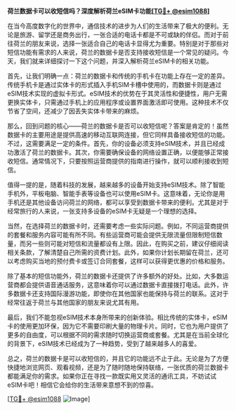 **荷兰数据卡可以收短信吗？深度解析荷兰eSIM卡功能[[TG💪+ @esim1088](https://t.me/s/esim1088)]**

在当今高度数字化的世界中，通信技术的进步为人们的生活带来了极大的便利。无论是旅游、留学还是商务出行，一张合适的电话卡都是不可或缺的伴侣。而对于前往荷兰的朋友来说，选择一张适合自己的电话卡显得尤为重要。特别是对于那些对短信功能有需求的人来说，荷兰的数据卡是否支持接收短信是一个常见的疑问。今天，我们就来详细探讨一下这个问题，并深入解析荷兰eSIM卡的相关功能。

首先，让我们明确一点：荷兰的数据卡和传统的手机卡在功能上存在一定的差异。传统手机卡是通过实体卡的形式插入手机SIM卡槽中使用的，而数据卡则是通过eSIM技术实现的虚拟卡形式。eSIM技术的优势在于其灵活性和便捷性，用户无需更换实体卡，只需通过手机上的应用程序或设置界面激活即可使用。这种技术不仅节省了空间，还减少了因丢失实体卡带来的麻烦。

那么，回到问题的核心——荷兰的数据卡是否可以收短信呢？答案是肯定的！虽然数据卡的主要用途是提供高速的移动互联网连接，但它同样具备接收短信的功能。不过，这需要满足一定的条件。首先，你的设备必须支持eSIM技术，并且已经成功激活了荷兰的数据卡。其次，你需要确保设备的网络设置正确，以便能够正常接收短信。通常情况下，只要按照运营商提供的指南进行操作，就可以顺利接收到短信。

值得一提的是，随着科技的发展，越来越多的设备开始支持eSIM技术。除了智能手机外，平板电脑、智能手表等设备也可以使用eSIM卡。这意味着，无论你是用手机还是其他设备访问荷兰的网络，都可以享受到数据卡带来的便利。尤其是对于经常旅行的人来说，一张支持多设备的eSIM卡无疑是一个理想的选择。

当然，在选择荷兰的数据卡时，还需要考虑一些实际问题。例如，不同运营商提供的套餐和服务内容可能有所不同。有些运营商可能会提供无限流量但限制短信数量，而另一些则可能对短信和流量都设有上限。因此，在购买之前，建议仔细阅读相关条款，了解清楚自己所需的资费计划。此外，如果你计划长期留在荷兰，还可以考虑购买当地的预付费卡或签订合同套餐，这样可以获得更优惠的价格和服务。

除了基本的短信功能外，荷兰的数据卡还提供了许多额外的好处。比如，大多数运营商都会提供语音通话服务，这意味着你可以通过数据卡直接拨打电话。此外，许多数据卡还支持国际漫游功能，即使你在其他国家也能保持与荷兰的联系。这对于经常往返于荷兰与其他国家的朋友来说尤其有用。

最后，我们不能忽视eSIM技术本身所带来的创新体验。相比传统的实体卡，eSIM卡的使用更加环保，因为它不需要印刷大量的物理卡片。同时，它也为用户提供了更多的自由度，可以根据不同的需求随时切换运营商或套餐。尤其是在当前全球化的背景下，eSIM技术已经成为了一种趋势，受到了越来越多人的喜爱。

总之，荷兰的数据卡是可以收短信的，并且它的功能远不止于此。无论是为了方便快捷地浏览网页、观看视频，还是为了随时随地保持联络，一张优质的荷兰数据卡都能满足你的需求。如果你正在寻找一款既实用又灵活的通讯工具，不妨试试eSIM卡吧！相信它会给你的生活带来意想不到的惊喜。

[[TG💪+ @esim1088](https://t.me/s/esim1088) ![Image](https://i.postimg.cc/4NQfJmqS/Snipaste-2025-05-13-00-14-12.png)]